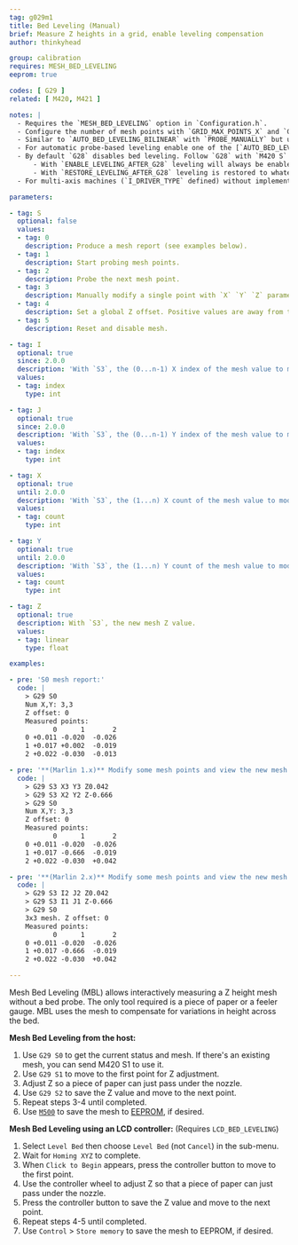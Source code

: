 ```yaml
---
tag: g029m1
title: Bed Leveling (Manual)
brief: Measure Z heights in a grid, enable leveling compensation
author: thinkyhead

group: calibration
requires: MESH_BED_LEVELING
eeprom: true

codes: [ G29 ]
related: [ M420, M421 ]

notes: |
  - Requires the `MESH_BED_LEVELING` option in `Configuration.h`.
  - Configure the number of mesh points with `GRID_MAX_POINTS_X` and `GRID_MAX_POINTS_Y`.
  - Similar to `AUTO_BED_LEVELING_BILINEAR` with `PROBE_MANUALLY` but uses less SRAM.
  - For automatic probe-based leveling enable one of the [`AUTO_BED_LEVELING_*`](/docs/configuration/configuration.html#bed-leveling) options instead.
  - By default `G28` disables bed leveling. Follow `G28` with `M420 S` to turn leveling on.
      - With `ENABLE_LEVELING_AFTER_G28` leveling will always be enabled after `G28`.
      - With `RESTORE_LEVELING_AFTER_G28` leveling is restored to whatever state it was in before `G28`.
  - For multi-axis machines (`I_DRIVER_TYPE` defined) without implementation of inverse kinematics, bed leveling produces wrong results while the toolhead is not oriented vertical and perpendicular to the bed and must be turned off with `M420 S0`

parameters:

- tag: S
  optional: false
  values:
  - tag: 0
    description: Produce a mesh report (see examples below).
  - tag: 1
    description: Start probing mesh points.
  - tag: 2
    description: Probe the next mesh point.
  - tag: 3
    description: Manually modify a single point with `X` `Y` `Z` parameters. (See also [`M421`](/docs/gcode/M421.html).)
  - tag: 4
    description: Set a global Z offset. Positive values are away from the bed; negative values are closer.
  - tag: 5
    description: Reset and disable mesh.

- tag: I
  optional: true
  since: 2.0.0
  description: 'With `S3`, the (0...n-1) X index of the mesh value to modify.'
  values:
  - tag: index
    type: int

- tag: J
  optional: true
  since: 2.0.0
  description: 'With `S3`, the (0...n-1) Y index of the mesh value to modify.'
  values:
  - tag: index
    type: int

- tag: X
  optional: true
  until: 2.0.0
  description: 'With `S3`, the (1...n) X count of the mesh value to modify.'
  values:
  - tag: count
    type: int

- tag: Y
  optional: true
  until: 2.0.0
  description: 'With `S3`, the (1...n) Y count of the mesh value to modify.'
  values:
  - tag: count
    type: int

- tag: Z
  optional: true
  description: With `S3`, the new mesh Z value.
  values:
  - tag: linear
    type: float

examples:

- pre: 'S0 mesh report:'
  code: |
    > G29 S0
    Num X,Y: 3,3
    Z offset: 0
    Measured points:
           0      1       2
    0 +0.011 -0.020  -0.026
    1 +0.017 +0.002  -0.019
    2 +0.022 -0.030  -0.013

- pre: '**(Marlin 1.x)** Modify some mesh points and view the new mesh:'
  code: |
    > G29 S3 X3 Y3 Z0.042
    > G29 S3 X2 Y2 Z-0.666
    > G29 S0
    Num X,Y: 3,3
    Z offset: 0
    Measured points:
           0      1       2
    0 +0.011 -0.020  -0.026
    1 +0.017 -0.666  -0.019
    2 +0.022 -0.030  +0.042

- pre: '**(Marlin 2.x)** Modify some mesh points and view the new mesh:'
  code: |
    > G29 S3 I2 J2 Z0.042
    > G29 S3 I1 J1 Z-0.666
    > G29 S0
    3x3 mesh. Z offset: 0
    Measured points:
           0      1       2
    0 +0.011 -0.020  -0.026
    1 +0.017 -0.666  -0.019
    2 +0.022 -0.030  +0.042

---
```


Mesh Bed Leveling (MBL) allows interactively measuring a Z height mesh without a bed probe. The only tool required is a piece of paper or a feeler gauge. MBL uses the mesh to compensate for variations in height across the bed.

**Mesh Bed Leveling from the host:**

1. Use `G29 S0` to get the current status and mesh. If there's an existing mesh, you can send M420 S1 to use it.
2. Use `G29 S1` to move to the first point for Z adjustment.
3. Adjust Z so a piece of paper can just pass under the nozzle.
4. Use `G29 S2` to save the Z value and move to the next point.
5. Repeat steps 3-4 until completed.
6. Use [`M500`](/docs/gcode/M500.html) to save the mesh to [EEPROM](/docs/features/eeprom.html), if desired.

**Mesh Bed Leveling using an LCD controller:** (Requires `LCD_BED_LEVELING`)

1. Select `Level Bed` then choose `Level Bed` (not `Cancel`) in the sub-menu.
2. Wait for `Homing XYZ` to complete.
3. When `Click to Begin` appears, press the controller button to move to the first point.
4. Use the controller wheel to adjust Z so that a piece of paper can just pass under the nozzle.
5. Press the controller button to save the Z value and move to the next point.
6. Repeat steps 4-5 until completed.
7. Use `Control` > `Store memory` to save the mesh to EEPROM, if desired.
